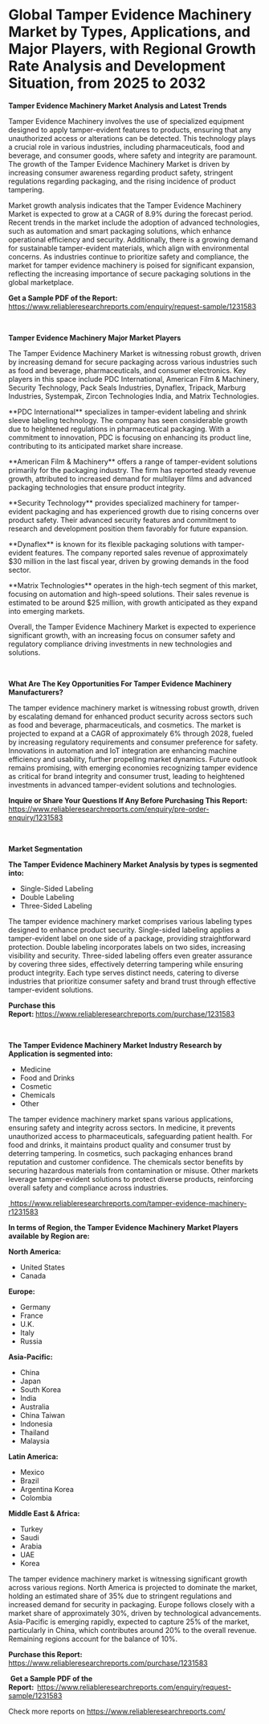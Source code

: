 <p><h1>Global Tamper Evidence Machinery Market by Types, Applications, and Major Players, with Regional Growth Rate Analysis and Development Situation, from 2025 to 2032</h1></p><p><strong>Tamper Evidence Machinery Market Analysis and Latest Trends</strong></p>
<p><p>Tamper Evidence Machinery involves the use of specialized equipment designed to apply tamper-evident features to products, ensuring that any unauthorized access or alterations can be detected. This technology plays a crucial role in various industries, including pharmaceuticals, food and beverage, and consumer goods, where safety and integrity are paramount. The growth of the Tamper Evidence Machinery Market is driven by increasing consumer awareness regarding product safety, stringent regulations regarding packaging, and the rising incidence of product tampering.</p><p>Market growth analysis indicates that the Tamper Evidence Machinery Market is expected to grow at a CAGR of 8.9% during the forecast period. Recent trends in the market include the adoption of advanced technologies, such as automation and smart packaging solutions, which enhance operational efficiency and security. Additionally, there is a growing demand for sustainable tamper-evident materials, which align with environmental concerns. As industries continue to prioritize safety and compliance, the market for tamper evidence machinery is poised for significant expansion, reflecting the increasing importance of secure packaging solutions in the global marketplace.</p></p>
<p><strong>Get a Sample PDF of the Report:&nbsp;</strong> <a href="https://www.reliableresearchreports.com/enquiry/request-sample/1231583?utm_campaign=2205&utm_medium=2&utm_source=Github&utm_content=ia&utm_term=27022025&utm_id=tamper-evidence-machinery">https://www.reliableresearchreports.com/enquiry/request-sample/1231583</a></p>
<p>&nbsp;</p>
<p><strong>Tamper Evidence Machinery Major Market Players</strong></p>
<p><p>The Tamper Evidence Machinery Market is witnessing robust growth, driven by increasing demand for secure packaging across various industries such as food and beverage, pharmaceuticals, and consumer electronics. Key players in this space include PDC International, American Film & Machinery, Security Technology, Pack Seals Industries, Dynaflex, Tripack, Marburg Industries, Systempak, Zircon Technologies India, and Matrix Technologies.</p><p>**PDC International** specializes in tamper-evident labeling and shrink sleeve labeling technology. The company has seen considerable growth due to heightened regulations in pharmaceutical packaging. With a commitment to innovation, PDC is focusing on enhancing its product line, contributing to its anticipated market share increase.</p><p>**American Film & Machinery** offers a range of tamper-evident solutions primarily for the packaging industry. The firm has reported steady revenue growth, attributed to increased demand for multilayer films and advanced packaging technologies that ensure product integrity.</p><p>**Security Technology** provides specialized machinery for tamper-evident packaging and has experienced growth due to rising concerns over product safety. Their advanced security features and commitment to research and development position them favorably for future expansion.</p><p>**Dynaflex** is known for its flexible packaging solutions with tamper-evident features. The company reported sales revenue of approximately $30 million in the last fiscal year, driven by growing demands in the food sector. </p><p>**Matrix Technologies** operates in the high-tech segment of this market, focusing on automation and high-speed solutions. Their sales revenue is estimated to be around $25 million, with growth anticipated as they expand into emerging markets.</p><p>Overall, the Tamper Evidence Machinery Market is expected to experience significant growth, with an increasing focus on consumer safety and regulatory compliance driving investments in new technologies and solutions.</p></p>
<p>&nbsp;</p>
<p><strong>What Are The Key Opportunities For Tamper Evidence Machinery Manufacturers?</strong></p>
<p><p>The tamper evidence machinery market is witnessing robust growth, driven by escalating demand for enhanced product security across sectors such as food and beverage, pharmaceuticals, and cosmetics. The market is projected to expand at a CAGR of approximately 6% through 2028, fueled by increasing regulatory requirements and consumer preference for safety. Innovations in automation and IoT integration are enhancing machine efficiency and usability, further propelling market dynamics. Future outlook remains promising, with emerging economies recognizing tamper evidence as critical for brand integrity and consumer trust, leading to heightened investments in advanced tamper-evident solutions and technologies.</p></p>
<p><strong>Inquire or Share Your Questions If Any Before Purchasing This Report:</strong> <a href="https://www.reliableresearchreports.com/enquiry/pre-order-enquiry/1231583?utm_campaign=2205&utm_medium=2&utm_source=Github&utm_content=ia&utm_term=27022025&utm_id=tamper-evidence-machinery">https://www.reliableresearchreports.com/enquiry/pre-order-enquiry/1231583</a></p>
<p>&nbsp;</p>
<p><strong>Market Segmentation</strong></p>
<p><strong>The Tamper Evidence Machinery Market Analysis by types is segmented into:</strong></p>
<p><ul><li>Single-Sided Labeling</li><li>Double Labeling</li><li>Three-Sided Labeling</li></ul></p>
<p><p>The tamper evidence machinery market comprises various labeling types designed to enhance product security. Single-sided labeling applies a tamper-evident label on one side of a package, providing straightforward protection. Double labeling incorporates labels on two sides, increasing visibility and security. Three-sided labeling offers even greater assurance by covering three sides, effectively deterring tampering while ensuring product integrity. Each type serves distinct needs, catering to diverse industries that prioritize consumer safety and brand trust through effective tamper-evident solutions.</p></p>
<p><strong>Purchase this Report:&nbsp;</strong><a href="https://www.reliableresearchreports.com/purchase/1231583?utm_campaign=2205&utm_medium=2&utm_source=Github&utm_content=ia&utm_term=27022025&utm_id=tamper-evidence-machinery">https://www.reliableresearchreports.com/purchase/1231583</a></p>
<p>&nbsp;</p>
<p><strong>The Tamper Evidence Machinery Market Industry Research by Application is segmented into:</strong></p>
<p><ul><li>Medicine</li><li>Food and Drinks</li><li>Cosmetic</li><li>Chemicals</li><li>Other</li></ul></p>
<p><p>The tamper evidence machinery market spans various applications, ensuring safety and integrity across sectors. In medicine, it prevents unauthorized access to pharmaceuticals, safeguarding patient health. For food and drinks, it maintains product quality and consumer trust by deterring tampering. In cosmetics, such packaging enhances brand reputation and customer confidence. The chemicals sector benefits by securing hazardous materials from contamination or misuse. Other markets leverage tamper-evident solutions to protect diverse products, reinforcing overall safety and compliance across industries.</p></p>
<p><a href="https://www.reliableresearchreports.com/tamper-evidence-machinery-r1231583?utm_campaign=2205&utm_medium=2&utm_source=Github&utm_content=ia&utm_term=27022025&utm_id=tamper-evidence-machinery">&nbsp;https://www.reliableresearchreports.com/tamper-evidence-machinery-r1231583</a></p>
<p><strong>In terms of Region, the Tamper Evidence Machinery Market Players available by Region are:</strong></p>
<p>
    <p> <strong> North America: </strong>
        <ul>
            <li>United States</li>
            <li>Canada</li>
        </ul>
        </p> 
    <p> <strong> Europe: </strong>
        <ul>
            <li>Germany</li>
            <li>France</li>
            <li>U.K.</li>
            <li>Italy</li>
            <li>Russia</li>
        </ul>
        </p> 
    <p> <strong> Asia-Pacific: </strong>
        <ul>
            <li>China</li>
            <li>Japan</li>
            <li>South Korea</li>
            <li>India</li>
            <li>Australia</li>
            <li>China Taiwan</li>
            <li>Indonesia</li>
            <li>Thailand</li>
            <li>Malaysia</li>
        </ul>
        </p> 
    <p> <strong> Latin America: </strong>
        <ul>
            <li>Mexico</li>
            <li>Brazil</li>
            <li>Argentina Korea</li>
            <li>Colombia</li>
        </ul>
        </p> 
    <p> <strong> Middle East & Africa: </strong>
        <ul>
            <li>Turkey</li>
            <li>Saudi</li>
            <li>Arabia</li>
            <li>UAE</li>
            <li>Korea</li>
        </ul>
    </p>
    </p>
<p><p>The tamper evidence machinery market is witnessing significant growth across various regions. North America is projected to dominate the market, holding an estimated share of 35% due to stringent regulations and increased demand for security in packaging. Europe follows closely with a market share of approximately 30%, driven by technological advancements. Asia-Pacific is emerging rapidly, expected to capture 25% of the market, particularly in China, which contributes around 20% to the overall revenue. Remaining regions account for the balance of 10%.</p></p>
<p><strong>Purchase this Report: </strong><a href="https://www.reliableresearchreports.com/purchase/1231583?utm_campaign=2205&utm_medium=2&utm_source=Github&utm_content=ia&utm_term=27022025&utm_id=tamper-evidence-machinery">https://www.reliableresearchreports.com/purchase/1231583</a></p>
<p>&nbsp;<strong>Get a Sample PDF of the Report:&nbsp;&nbsp;</strong><a href="https://www.reliableresearchreports.com/enquiry/request-sample/1231583?utm_campaign=2205&utm_medium=2&utm_source=Github&utm_content=ia&utm_term=27022025&utm_id=tamper-evidence-machinery">https://www.reliableresearchreports.com/enquiry/request-sample/1231583</a></p>
<p><strong></strong></p>
<p>Check more reports on <a href="https://www.reliableresearchreports.com/?utm_campaign=2205&utm_medium=2&utm_source=Github&utm_content=ia&utm_term=27022025&utm_id=tamper-evidence-machinery">https://www.reliableresearchreports.com/</a></p>